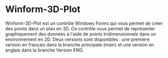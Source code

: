 # Winform-3D-Plot
Winform-3D-Plot est un contrôle Windows Forms qui vous permet de créer des points dans un plan en 3D. Ce contrôle vous permet de représenter graphiquement des données à l'aide de points 
tridimensionnels dans un environnement en 2D.
Deux versions sont disponibles : une première version en français dans la branche principale (main) et une version en anglais dans la branche Version ENG.

